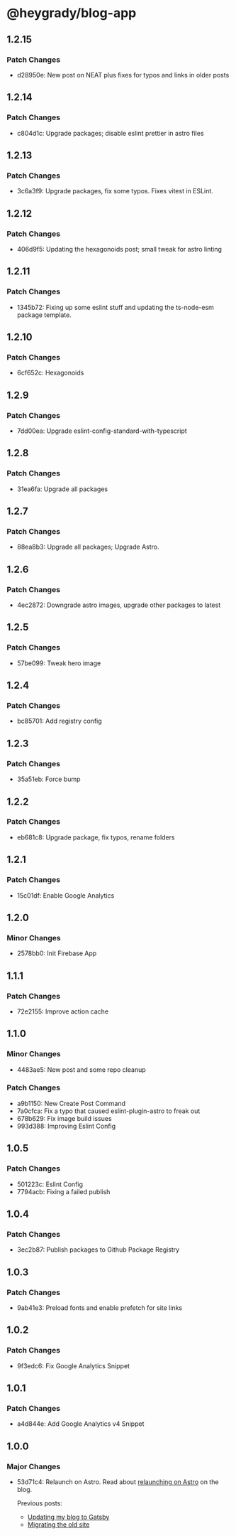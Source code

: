 # @heygrady/blog-app

## 1.2.15

### Patch Changes

- d28950e: New post on NEAT plus fixes for typos and links in older posts

## 1.2.14

### Patch Changes

- c804d1c: Upgrade packages; disable eslint prettier in astro files

## 1.2.13

### Patch Changes

- 3c6a3f9: Upgrade packages, fix some typos. Fixes vitest in ESLint.

## 1.2.12

### Patch Changes

- 406d9f5: Updating the hexagonoids post; small tweak for astro linting

## 1.2.11

### Patch Changes

- 1345b72: Fixing up some eslint stuff and updating the ts-node-esm package template.

## 1.2.10

### Patch Changes

- 6cf652c: Hexagonoids

## 1.2.9

### Patch Changes

- 7dd00ea: Upgrade eslint-config-standard-with-typescript

## 1.2.8

### Patch Changes

- 31ea6fa: Upgrade all packages

## 1.2.7

### Patch Changes

- 88ea8b3: Upgrade all packages; Upgrade Astro.

## 1.2.6

### Patch Changes

- 4ec2872: Downgrade astro images, upgrade other packages to latest

## 1.2.5

### Patch Changes

- 57be099: Tweak hero image

## 1.2.4

### Patch Changes

- bc85701: Add registry config

## 1.2.3

### Patch Changes

- 35a51eb: Force bump

## 1.2.2

### Patch Changes

- eb681c8: Upgrade package, fix typos, rename folders

## 1.2.1

### Patch Changes

- 15c01df: Enable Google Analytics

## 1.2.0

### Minor Changes

- 2578bb0: Init Firebase App

## 1.1.1

### Patch Changes

- 72e2155: Improve action cache

## 1.1.0

### Minor Changes

- 4483ae5: New post and some repo cleanup

### Patch Changes

- a9b1150: New Create Post Command
- 7a0cfca: Fix a typo that caused eslint-plugin-astro to freak out
- 678b629: Fix image build issues
- 993d388: Improving Eslint Config

## 1.0.5

### Patch Changes

- 501223c: Eslint Config
- 7794acb: Fixing a failed publish

## 1.0.4

### Patch Changes

- 3ec2b87: Publish packages to Github Package Registry

## 1.0.3

### Patch Changes

- 9ab41e3: Preload fonts and enable prefetch for site links

## 1.0.2

### Patch Changes

- 9f3edc6: Fix Google Analytics Snippet

## 1.0.1

### Patch Changes

- a4d844e: Add Google Analytics v4 Snippet

## 1.0.0

### Major Changes

- 53d71c4: Relaunch on Astro. Read about [relaunching on Astro](https://heygrady.com/posts/2022-08-29-relaunching-on-astro) on the blog.

  Previous posts:

  - [Updating my blog to Gatsby](https://heygrady.com/posts/2017-06-30-new-blog)
  - [Migrating the old site](https://heygrady.com/posts/2017-06-30-migrating-old-site)
